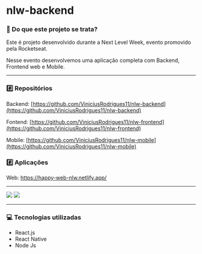 # nlw-backend

### 🧐 Do que este projeto se trata?

Este é projeto desenvolvido durante a Next Level Week, evento promovido pela Rocketseat.

Nesse evento desenvolvemos uma aplicação completa com Backend, Frontend web e Mobile.

---

### #️⃣ Repositórios

Backend:  [https://github.com/ViniciusRodrigues11/nlw-backend](https://github.com/ViniciusRodrigues11/nlw-backend)

Fontend: [https://github.com/ViniciusRodrigues11/nlw-frontend](https://github.com/ViniciusRodrigues11/nlw-frontend)

Mobile: [https://github.com/ViniciusRodrigues11/nlw-mobile](https://github.com/ViniciusRodrigues11/nlw-mobile)

### #️⃣ Aplicações

Web: https://happy-web-nlw.netlify.app/

---
<img src="https://s3.us-west-2.amazonaws.com/secure.notion-static.com/b2f5f9d5-e0e7-4d2a-b800-7a35ce39441e/Untitled.png?X-Amz-Algorithm=AWS4-HMAC-SHA256&X-Amz-Credential=AKIAT73L2G45O3KS52Y5%2F20201017%2Fus-west-2%2Fs3%2Faws4_request&X-Amz-Date=20201017T215834Z&X-Amz-Expires=86400&X-Amz-Signature=8f3a60826ef4e6ad6e5fdc9605d8fa73aa8accb58368931cc5e57542b841be55&X-Amz-SignedHeaders=host&response-content-disposition=filename%20%3D%22Untitled.png%22"/>

<img src="https://s3.us-west-2.amazonaws.com/secure.notion-static.com/31d0a649-fcb7-4522-8cb2-298ba2d7b444/Untitled.png?X-Amz-Algorithm=AWS4-HMAC-SHA256&X-Amz-Credential=AKIAT73L2G45O3KS52Y5%2F20201017%2Fus-west-2%2Fs3%2Faws4_request&X-Amz-Date=20201017T220007Z&X-Amz-Expires=86400&X-Amz-Signature=b9d0ce3b9537ce3aad632eee2f54db371bd0ba8d65e97d7485a5c4f9e05155ce&X-Amz-SignedHeaders=host&response-content-disposition=filename%20%3D%22Untitled.png%22"/>

---

### 💻 Tecnologias utilizadas

- React.js
- React Native
- Node Js
